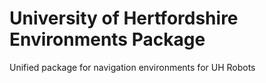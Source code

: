 University of Hertfordshire Environments Package
===

Unified package for navigation environments for UH Robots
